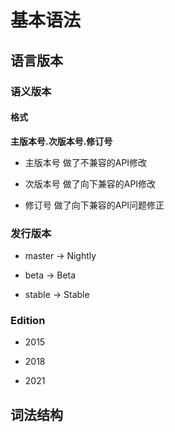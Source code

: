 # 基本语法

## 语言版本

### 语义版本

#### 格式

__主版本号.次版本号.修订号__

* 主版本号
    做了不兼容的API修改

* 次版本号
    做了向下兼容的API修改

* 修订号
    做了向下兼容的API问题修正



### 发行版本

* master -> Nightly

* beta   -> Beta

* stable -> Stable

### Edition

* 2015

* 2018

* 2021

## 词法结构

